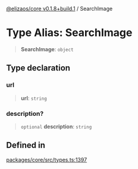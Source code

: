 [@elizaos/core v0.1.8+build.1](../index.md) / SearchImage

# Type Alias: SearchImage

> **SearchImage**: `object`

## Type declaration

### url

> **url**: `string`

### description?

> `optional` **description**: `string`

## Defined in

[packages/core/src/types.ts:1397](https://github.com/JoeyKhd/eliza/blob/main/packages/core/src/types.ts#L1397)
